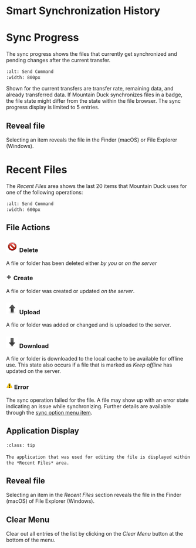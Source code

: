Smart Synchronization History
===

# Sync Progress

The sync progress shows the files that currently get synchronized and pending changes after the current transfer.

```{image} _images/Sync_Progress.png
:alt: Send Command
:width: 800px
```

Shown for the current transfers are transfer rate, remaining data, and already transferred data. If Mountain Duck synchronizes files in a badge, the file state might differ from the state within the file browser. The sync progress display is limited to 5 entries.

## Reveal file

Selecting an item reveals the file in the Finder (macOS) or File Explorer (Windows).

# Recent Files

The *Recent Files* area shows the last 20 items that Mountain Duck uses for one of the following operations:
```{image} _images/Recent_Files.png
:alt: Send Command
:width: 600px
```

## File Actions
### ![Delete](_images/delete.png) Delete
A file or folder has been deleted either *by you* or *on the server*

### ![Create](_images/plus.png) Create
A file or folder was created or updated *on the server*.

### ![Upload](_images/transfer_upload.png) Upload
A file or folder was added or changed and is uploaded to the server.

### ![Download](_images/transfer_download.png) Download
A file or folder is downloaded to the local cache to be available for offline use. This state also occurs if a file that is marked as *Keep offline* has updated on the server.

### ![Error](_images/alert.png) Error
The sync operation failed for the file. A file may show up with an error state indicating an issue while synchronizing. Further details are available through the [sync option menu item](sync.md#sync-errors).

## Application Display

```{admonition} Windows Only
:class: tip

The application that was used for editing the file is displayed within the *Recent Files* area.
```

## Reveal file

Selecting an item in the *Recent Files* section reveals the file in the Finder (macOS) of File Explorer (Windows).

## Clear Menu

Clear out all entries of the list by clicking on the *Clear Menu* button at the bottom of the menu.